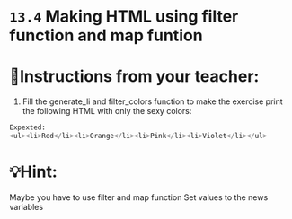 # `13.4` Making HTML using filter function and map funtion

# 📝Instructions from your teacher:
1. Fill the generate_li and filter_colors function to make the exercise print the following HTML with only the sexy colors:
```py
Expexted:
<ul><li>Red</li><li>Orange</li><li>Pink</li><li>Violet</li></ul>
```

# 💡Hint:
Maybe you have to use filter and map function
Set values to the news variables
